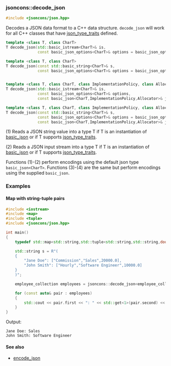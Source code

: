 ### jsoncons::decode_json

```c++
#include <jsoncons/json.hpp>
```

Decodes a JSON data format to a C++ data structure. `decode_json` will 
work for all C++ classes that have [json_type_traits](https://github.com/danielaparker/jsoncons/blob/master/doc/ref/json_type_traits.md) defined.

```c++
template <class T, class CharT>
T decode_json(std::basic_istream<CharT>& is,
              const basic_json_options<CharT>& options = basic_json_options<CharT>::get_default_options()); // (1)

template <class T, class CharT>
T decode_json(const std::basic_string<CharT>& s,
              const basic_json_options<CharT>& options = basic_json_options<CharT>::get_default_options()); // (2)


template <class T, class CharT, class ImplementationPolicy, class Allocator>
T decode_json(std::basic_istream<CharT>& is,
              const basic_json_options<CharT>& options,
              const basic_json<CharT,ImplementationPolicy,Allocator>& j); // (3)

template <class T, class CharT, class ImplementationPolicy, class Allocator>
T decode_json(const std::basic_string<CharT>& s,
              const basic_json_options<CharT>& options = basic_json_options<CharT>::get_default_options(),
              const basic_json<CharT,ImplementationPolicy,Allocator>& j); // (4)
```

(1) Reads a JSON string value into a type T if T is an instantiation of [basic_json](../basic_json.md) 
or if T supports [json_type_traits](../json_type_traits.md).

(2) Reads a JSON input stream into a type T if T is an instantiation of [basic_json](../basic_json.md) 
or if T supports [json_type_traits](../json_type_traits.md).

Functions (1)-(2) perform encodings using the default json type `basic_json<CharT>`.
Functions (3)-(4) are the same but perform encodings using the supplied `basic_json`.

### Examples

#### Map with string-tuple pairs

```c++
#include <iostream>
#include <map>
#include <tuple>
#include <jsoncons/json.hpp>

int main()
{
    typedef std::map<std::string,std::tuple<std::string,std::string,double>> employee_collection;

    std::string s = R"(
    {
        "Jane Doe": ["Commission","Sales",20000.0],
        "John Smith": ["Hourly","Software Engineer",10000.0]
    }
    )";

    employee_collection employees = jsoncons::decode_json<employee_collection>(s);

    for (const auto& pair : employees)
    {
        std::cout << pair.first << ": " << std::get<1>(pair.second) << std::endl;
    }
}
```
Output:
```
Jane Doe: Sales
John Smith: Software Engineer
```

#### See also

- [encode_json](encode_json.md)


